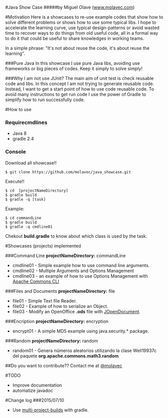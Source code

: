 #Java Show Case
#####by Miguel Olave (www.molavec.com)

#Motivation
  Here is a showcases to re-use example codes that show how to solve different problems or shows how to use some typical libs. I hope to accelerate the learning curve, use typical design-patterns or avoid wasted time to recover ways to do things from old useful code, all in a formal way to do it that could be useful to share knowledges in working teams. 

 In a simple phrase: "It's not about reuse the code, it's about reuse the learning".

###Pure Java 
  In this showcase I use pure Java libs, avoiding use frameworks or big pieces of codes. Keep it simply to solve simply!  

###Why I am not use JUnit?
  The main aim of unit test is check reusable code and libs. In this concept I am not trying to generate reusable code. Instead, I want to get a start point of how to use code reusable code. To avoid many instructions to get run code I use the power of Gradle to simplify how to run successfully code. 


#How to use

### Requirecmdlines
+ Java 8
+ gradle 2.4

### Console
Download all showcase!!

    $ git clone https://github.com/molavec/java_showcase.git

Execute!!

    $ cd  [projectNameDirectory]
    $ gradle build
    $ gradle -q [task]

Example:

    $ cd commandLine
    $ gradle build
    $ gradle -q cmdline01

Chekout **build.gradle** to know about which class is used by the task. 

#Showcases (projects) implemented

###Command Line
**projectNameDirectory:** commandLine
+ cmdline01 - Simple example how to use command line arguments.
+ cmdline02 - Multiple Arguments and Options Management 
+ cmdline03 - an example of how to use Options Management with [Apache Commons CLI](http://commons.apache.org/proper/commons-cli/index.html)

###Files and Documents
**projectNameDirectory:** file
+ file01 - Simple Text file Reader.
+ file02 - Example of how to serialize an Object.
+ file03 - Modify an OpenOffice **.ods** file with [JOpenDocument](http://www.jopendocument.org).

###Encription
**projectNameDirectory:** encryption
+ encrypt01 - A simple MD5 example using java.security.* package.

###Random
**projectNameDirectory:** random
+ random01 - Genera números aleatorios utilizando la clase Well19937c del paquete **org.apache.commons.math3.random** 

##Do you want to contribute??
Contact me at [@molavec](https://twitter.com/molavec)

#TODO
+ Improve documentation
+ automatize javadoc

#Change log
###2015/07/10
+ Use [multi-project-builds](https://docs.gradle.org/current/userguide/multi_project_builds.html) with gradle.


